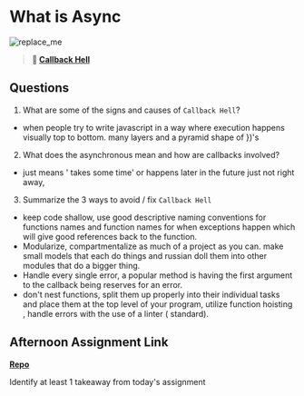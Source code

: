 # What is Async

![replace_me](https://codeworks.blob.core.windows.net/public/assets/img/illustrations/placeholder.svg)

> **📖 [Callback Hell](https://codeworksacademy.com/fs-student-guide/resources/wk4/01-Callbacks)**

## Questions

1. What are some of the signs and causes of `Callback Hell`?

- when people try to write  javascript in a way where execution happens visually top to bottom. many layers and a pyramid shape  of })'s

2. What does the asynchronous mean and how are callbacks involved?

- just means ' takes some time' or happens later in the future just not right away, 

3. Summarize the 3 ways to avoid / fix `Callback Hell`

- keep code shallow, use good descriptive naming conventions for functions names and function names for when exceptions happen which will give good references back to the function.
- Modularize, compartmentalize as much of a project as you can. make small models that each do things and russian doll them into other modules  that do a bigger thing. 
- Handle every single error, a popular method is having the first argument to the callback being reserves for an error.
- don't nest functions, split them up properly into their individual tasks  and place them at the top level of your program, utilize function hoisting , handle errors with the use of a linter ( standard).

## Afternoon Assignment Link

**[Repo](https://github.com/TungLe0319/<ASSIGNMENT_REPO>)**

Identify at least 1 takeaway from today's assignment
